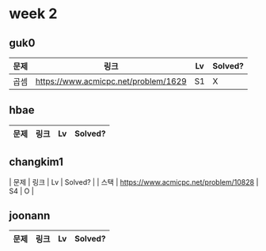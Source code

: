 # week 2

## guk0
| 문제 | 링크 | Lv  | Solved? |
| --- | --- | --- | --- |
| 곱셈 | https://www.acmicpc.net/problem/1629 | S1 | X |



## hbae 
| 문제 | 링크 | Lv  | Solved? |
| --- | --- | --- | --- |


## changkim1
| 문제 | 링크 | Lv  | Solved? |
| 스택 | https://www.acmicpc.net/problem/10828 | S4 | O |


## joonann
| 문제 | 링크 | Lv  | Solved? |
| --- | --- | --- | --- |
